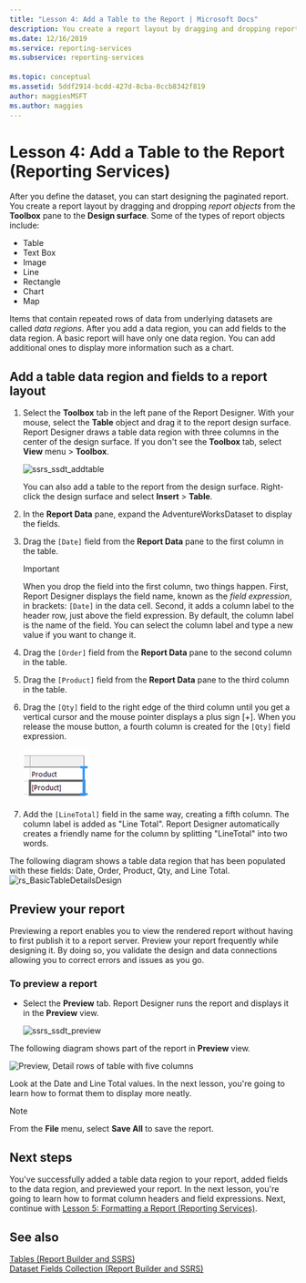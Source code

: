 ```yaml
---
title: "Lesson 4: Add a Table to the Report | Microsoft Docs"
description: You create a report layout by dragging and dropping report objects, like a table, from the Toolbox pane to the Design surface.
ms.date: 12/16/2019
ms.service: reporting-services
ms.subservice: reporting-services

ms.topic: conceptual
ms.assetid: 5ddf2914-bcdd-427d-8cba-0ccb8342f819
author: maggiesMSFT
ms.author: maggies
---
```

# Lesson 4: Add a Table to the Report (Reporting Services)

After you define the dataset, you can start designing the paginated report. You create a report layout by dragging and dropping *report objects* from the **Toolbox** pane to the **Design surface**. Some of the types of report objects include:

- Table
- Text Box
- Image
- Line
- Rectangle
- Chart
- Map

Items that contain repeated rows of data from underlying datasets are called *data regions*. After you add a data region, you can add fields to the data region. A basic report will have only one data region. You can add additional ones to display more information such as a chart.

## Add a table data region and fields to a report layout

1. Select the **Toolbox** tab in the left pane of the Report Designer. With your mouse, select the **Table** object and drag it to the report design surface. Report Designer draws a table data region with three columns in the center of the design surface. If you don't see the **Toolbox** tab, select **View** menu > **Toolbox**.

    ![ssrs_ssdt_addtable](media/ssrs-ssdt-addtable.png)

    You can also add a table to the report from the design surface. Right-click the design surface and select **Insert** > **Table**.

2. In the **Report Data** pane, expand the AdventureWorksDataset to display the fields.

3. Drag the `[Date]` field from the **Report Data** pane to the first column in the table.

    > [!IMPORTANT]
    > When you drop the field into the first column, two things happen. First, Report Designer displays the field name, known as the *field expression*, in brackets: `[Date]` in the data cell. Second, it adds a column label to the header row, just above the field expression. By default, the column label is the name of the field. You can select the column label and type a new value if you want to change it.

4. Drag the `[Order]` field from the **Report Data** pane to the second column in the table.

5. Drag the `[Product]` field from the **Report Data** pane to the third column in the table.

6. Drag the `[Qty]` field to the right edge of the third column until you get a vertical cursor and the mouse pointer displays a plus sign [+]. When you release the mouse button, a fourth column is created for the `[Qty]` field expression.

    ![ssrs_tutorial_addcolumn](media/ssrs-tutorial-addcolumn.png)

7. Add the `[LineTotal]` field in the same way, creating a fifth column. The column label is added as "Line Total". Report Designer automatically creates a friendly name for the column by splitting "LineTotal" into two words.

The following diagram shows a table data region that has been populated with these fields: Date, Order, Product, Qty, and Line Total.
![rs_BasicTableDetailsDesign](media/rs-basictabledetailsdesign.png)

## Preview your report

Previewing a report enables you to view the rendered report without having to first publish it to a report server. Preview your report frequently while designing it. By doing so, you validate the design and data connections allowing you to correct errors and issues as you go.

### To preview a report

- Select the **Preview** tab. Report Designer runs the report and displays it in the **Preview** view.

    ![ssrs_ssdt_preview](media/ssrs-ssdt-preview.png)

The following diagram shows part of the report in **Preview** view.

   ![Preview, Detail rows of table with five columns](media/rs-basictabledetailspreview.png "Preview, Detail rows of table with five columns")

Look at the Date and Line Total values. In the next lesson, you're going to learn how to format them to display more neatly.

> [!NOTE]
> From the **File** menu, select **Save All** to save the report.

## Next steps

You've successfully added a table data region to your report, added fields to the data region, and previewed your report. In the next lesson, you're going to learn how to format column headers and field expressions. Next, continue with [Lesson 5: Formatting a Report &#40;Reporting Services&#41;](lesson-5-formatting-a-report-reporting-services.md).
  
## See also

[Tables &#40;Report Builder  and SSRS&#41;](report-design/tables-report-builder-and-ssrs.md)  
[Dataset Fields Collection &#40;Report Builder and SSRS&#41;](report-data/dataset-fields-collection-report-builder-and-ssrs.md)  
